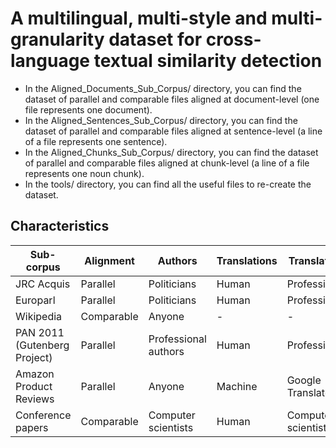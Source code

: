 # A multilingual, multi-style and multi-granularity dataset for cross-language textual similarity detection

* In the Aligned_Documents_Sub_Corpus/ directory, you can find the dataset of parallel and comparable files aligned at document-level (one file represents one document).<br/>
* In the Aligned_Sentences_Sub_Corpus/ directory, you can find the dataset of parallel and comparable files aligned at sentence-level (a line of a file represents one sentence).<br/>
* In the Aligned_Chunks_Sub_Corpus/ directory, you can find the dataset of parallel and comparable files aligned at chunk-level (a line of a file represents one noun chunk).<br/>
* In the tools/ directory, you can find all the useful files to re-create the dataset.

## Characteristics

Sub-corpus | Alignment | Authors | Translations | Translators | Alteration
--- | --- | ---| --- | ---| ---
JRC Acquis | Parallel | Politicians | Human | Professional | No
Europarl | Parallel | Politicians | Human | Professional | No
Wikipedia | Comparable | Anyone | - | - | Noise
PAN 2011 (Gutenberg Project) |  Parallel |  Professional authors | Human | Professional | Yes
Amazon Product Reviews | Parallel | Anyone | Machine | Google Translate | No
Conference papers | Comparable | Computer scientists | Human | Computer scientists | Noise
